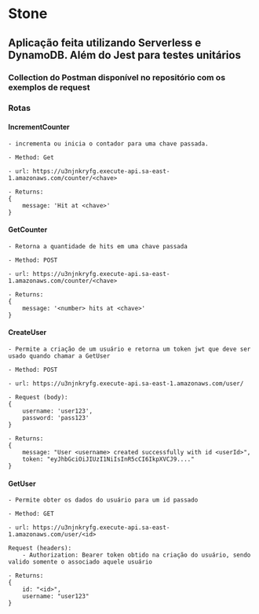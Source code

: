 # Stone

## Aplicação feita utilizando Serverless e DynamoDB. Além do Jest para testes unitários

### Collection do Postman disponível no repositório com os exemplos de request

### Rotas

#### IncrementCounter

    - incrementa ou inicia o contador para uma chave passada.
    
    - Method: Get
    
    - url: https://u3njnkryfg.execute-api.sa-east-1.amazonaws.com/counter/<chave>
    
    - Returns: 
    {
        message: 'Hit at <chave>'
    }

#### GetCounter

    - Retorna a quantidade de hits em uma chave passada
    
    - Method: POST
    
    - url: https://u3njnkryfg.execute-api.sa-east-1.amazonaws.com/counter/<chave>
    
    - Returns: 
    {
        message: '<number> hits at <chave>'
    }

#### CreateUser

    - Permite a criação de um usuário e retorna um token jwt que deve ser usado quando chamar a GetUser
    
    - Method: POST
    
    - url: https://u3njnkryfg.execute-api.sa-east-1.amazonaws.com/user/
    
    - Request (body):
    {
        username: 'user123',
        password: 'pass123'
    }

    - Returns: 
    {
        message: "User <username> created successfully with id <userId>",
        token: "eyJhbGciOiJIUzI1NiIsInR5cCI6IkpXVCJ9...."
    }

#### GetUser

    - Permite obter os dados do usuário para um id passado
    
    - Method: GET
    
    - url: https://u3njnkryfg.execute-api.sa-east-1.amazonaws.com/user/<id>
    
    Request (headers):
        - Authorization: Bearer token obtido na criação do usuário, sendo valido somente o associado aquele usuário
 
    - Returns: 
    {
        id: "<id>",
        username: "user123"
    }
